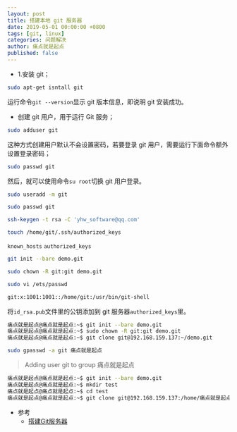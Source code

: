 ```yaml
---
layout: post
title: 搭建本地 git 服务器
date: 2019-05-01 00:00:00 +0800
tags: [git, linux]
categories: 问题解决
author: 痛点就是起点
published: false
---
```


* 1.安装 git；
```bash
sudo apt-get isntall git
```
运行命令`git --version`显示 git 版本信息，即说明 git 安装成功。

* 创建 git 用户，用于运行 Git 服务；
```bash
sudo adduser git
```
这种方式创建用户默认不会设置密码，若要登录 git 用户，需要运行下面命令额外设置登录密码；
```bash
sudo passwd git
```
然后，就可以使用命令`su root`切换 git 用户登录。

```bash
sudo useradd -m git
```

```bash
sudo passwd git
```

```bash
ssh-keygen -t rsa -C 'yhw_software@qq.com' 
```

```bash
touch /home/git/.ssh/authorized_keys
```
`known_hosts`
`authorized_keys`

```bash
git init --bare demo.git  
```

```bash
sudo chown -R git:git demo.git 
```

```bash
sudo vi /ets/passwd

git:x:1001:1001::/home/git:/usr/bin/git-shell 
```

将`id_rsa.pub`文件里的公钥添加到 git 服务器`authorized_keys`里。

```bash
痛点就是起点@痛点就是起点:~$ git init --bare demo.git
痛点就是起点@痛点就是起点:~$ sudo chown -R git:git demo.git 
痛点就是起点@痛点就是起点:~$ git clone git@192.168.159.137:~/demo.git
```

```bash
sudo gpasswd -a git 痛点就是起点
```
> Adding user git to group 痛点就是起点

```bash
痛点就是起点@痛点就是起点:~$ git init --bare demo.git
痛点就是起点@痛点就是起点:~$ mkdir test
痛点就是起点@痛点就是起点:~$ cd test
痛点就是起点@痛点就是起点:~$ git clone git@192.168.159.137:/home/痛点就是起点/demo.git
```

- 参考
    - [搭建Git服务器](https://www.liaoxuefeng.com/wiki/896043488029600/899998870925664)
